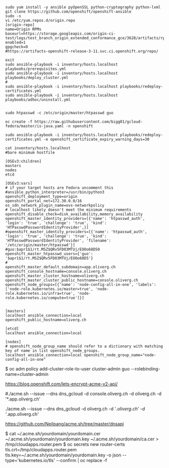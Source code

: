 ```
sudo yum install -y ansible pyOpenSSL python-cryptography python-lxml
git clone https://github.com/openshift/openshift-ansible
sudo -s
vi /etc/yum.repos.d/origin.repo
[origin-repo]
name=Origin RPMs
baseurl=https://storage.googleapis.com/origin-ci-test/logs/test_branch_origin_extended_conformance_gce/3628/artifacts/rpms
enabled=1
gpgcheck=0
#https://artifacts-openshift-release-3-11.svc.ci.openshift.org/repo/

exit 
sudo ansible-playbook -i inventory/hosts.localhost playbooks/prerequisites.yml
sudo ansible-playbook -i inventory/hosts.localhost playbooks/deploy_cluster.yml
#
sudo ansible-playbook -i inventory/hosts.localhost playbooks/redeploy-certificates.yml
sudo ansible-playbook -i inventory/hosts.localhost playbooks/adhoc/uninstall.yml


sudo htpasswd -c /etc/origin/master/htpasswd guo

oc create -f https://raw.githubusercontent.com/bigg01/gcloud-fedora/master/is-java.yaml -n openshift

sudo ansible-playbook -i inventory/hosts.localhost playbooks/redeploy-certificates.yml -e openshift_certificate_expiry_warning_days=30

```

```
cat inventory/hosts.localhost
#bare minimum hostfile

[OSEv3:children]
masters
nodes
etcd

[OSEv3:vars]
# if your target hosts are Fedora uncomment this
#ansible_python_interpreter=/usr/bin/python3
openshift_deployment_type=origin
openshift_portal_net=172.30.0.0/16
os_sdn_network_plugin_name=ovs-networkpolicy
# localhost likely doesn't meet the minimum requirements
openshift_disable_check=disk_availability,memory_availability
openshift_master_identity_providers=[{'name': 'htpasswd_auth', 'login': 'true', 'challenge': 'true', 'kind': 'HTPasswdPasswordIdentityProvider',}]
#openshift_master_identity_providers=[{'name': 'htpasswd_auth', 'login': 'true', 'challenge': 'true', 'kind': 'HTPasswdPasswordIdentityProvider', 'filename': '/etc/origin/master/htpasswd'}]
#guo:$apr1$1/rt.MSZ$QRv5FD03MTUj/EOOo68D50
openshift_master_htpasswd_users={'guo': '$apr1$1/rt.MSZ$QRv5FD03MTUj/EOOo68D5'}
#
openshift_master_default_subdomain=app.oliverg.ch
openshift_console_hostname=console.oliverg.ch
openshift_master_cluster_hostname=oliverg.ch
openshift_master_cluster_public_hostname=console.oliverg.ch
openshift_node_groups=[{'name': 'node-config-all-in-one', 'labels': ['node-role.kubernetes.io/master=true', 'node-role.kubernetes.io/infra=true', 'node-role.kubernetes.io/compute=true']}]


[masters]
localhost ansible_connection=local openshift_public_hostname=oliverg.ch

[etcd]
localhost ansible_connection=local

[nodes]
# openshift_node_group_name should refer to a dictionary with matching key of name in list openshift_node_groups.
localhost ansible_connection=local openshift_node_group_name="node-config-all-in-one"
```


$ oc adm policy add-cluster-role-to-user cluster-admin guo --rolebinding-name=cluster-admin


https://blog.openshift.com/lets-encrypt-acme-v2-api/


#./acme.sh --issue --dns dns_gcloud -d console.oliverg.ch -d oliverg.ch -d '*.app.oliverg.ch'

./acme.sh --issue --dns dns_gcloud  -d oliverg.ch -d '*.oliverg.ch' -d '*.app.oliverg.ch'

https://github.com/Neilpang/acme.sh/tree/master/dnsapi


$ cat ~/.acme.sh/yourdomain/yourdomain.cer ~/.acme.sh/yourdomain/yourdomain.key ~/.acme.sh/yourdomain/ca.cer > /tmp/cloudapps.router.pem
$ oc secrets new router-certs tls.crt=/tmp/cloudapps.router.pem tls.key=~/.acme.sh/yourdomain/yourdomain.key -o json --type='kubernetes.io/tls' --confirm | oc replace -f 
